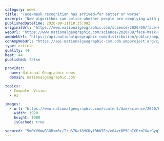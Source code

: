 ```yaml
---
category: news
title: "Face-mask recognition has arrived—for better or worse"
excerpt: "New algorithms can police whether people are complying with public health guidance. The practice raises familiar questions about data privacy."
publishedDateTime: 2020-09-11T10:35:00Z
originalUrl: "https://www.nationalgeographic.com/science/2020/09/face-mask-recognition-has-arrived-for-coronavirus-better-or-worse-cvd/"
webUrl: "https://www.nationalgeographic.com/science/2020/09/face-mask-recognition-has-arrived-for-coronavirus-better-or-worse-cvd/"
ampWebUrl: "https://api.nationalgeographic.com/distribution/public/amp/science/2020/09/face-mask-recognition-has-arrived-for-coronavirus-better-or-worse-cvd"
cdnAmpWebUrl: "https://api-nationalgeographic-com.cdn.ampproject.org/c/s/api.nationalgeographic.com/distribution/public/amp/science/2020/09/face-mask-recognition-has-arrived-for-coronavirus-better-or-worse-cvd"
type: article
quality: 44
heat: 44
published: false

provider:
  name: National Geographic news
  domain: nationalgeographic.com

topics:
  - Computer Vision
  - AI

images:
  - url: "https://www.nationalgeographic.com/content/dam/science/2020/09/11/face-mask-recognition/20200901_002_out_mp4_00_00_03_18_still003.jpg"
    width: 1920
    height: 1080
    isCached: true

secured: "5m0YV0mwBG8Bxm3c/TzuS7Kaf8MGDyfRbNTFo/e04zrBP5CnIGRrn7UwrGygIGmPhulwRuKaYB57aPKwKTLZV1yYCovAuddQJPkKCBZDZSUrCdhtk3suP2JlOTwXmtmgQk3bPqsF/pz/7Y4eFkyKnTPYQ0CSRXkmRoJ3MsKYo73Taa+Jv6ivR3OdRN1640eFGDUVwLUulRvg0xaHjoIBzo77HJpxWUBwDfKxHjAo7yuTvtyETXFoDZP+IPRvWT3GbSPubvPoUeBprTiZLP7dhtv2v2pBLFGjnzKK73uZyU8D9kTl/S8FldAryS9SZBn6IFpFm9Ui5KOAp7Gf3+5Z/UJY+ubzRZet66mjUk5uwKw=;WAOu9SedKqrxPdr27Q09Ng=="
---
```


